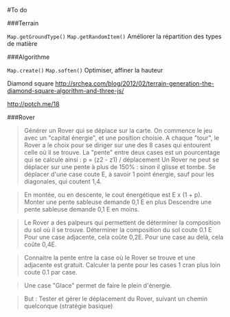 #To do

###Terrain

`Map.getGroundType()` `Map.getRandomItem()` Améliorer la répartition des types de matière

###Algorithme

`Map.create()` `Map.soften()` Optimiser, affiner la hauteur

Diamond square
http://srchea.com/blog/2012/02/terrain-generation-the-diamond-square-algorithm-and-three-js/

http://potch.me/18

###Rover

>Générer un Rover qui se déplace sur la carte.
>On commence le jeu avec un "capital énergie", et une position choisie.
>A chaque "tour", le Rover a le choix pour se diriger sur une des 8 cases qui entourent celle où il se trouve.
>La "pente" entre deux cases est un pourcentage qui se calcule ainsi : p = (z2 - z1) / déplacement
>Un Rover ne peut se déplacer sur une pente à plus de 150% : sinon il glisse et tombe.
>Se déplacer d'une case coute E, à savoir 1 point énergie, sauf pour les diagonales, qui coutent 1,4.



>En montée, ou en descente, le cout énergétique est E x (1 + p).
>Monter une pente sableuse demande 0,1 E en plus
>Descendre une pente sableuse demande 0,1 E en moins.

>Le Rover a des palpeurs qui permettent de déterminer la composition du sol où il se trouve.
>Déterminer la composition du sol coute 0.1 E
>Pour une case adjacente, cela coûte 0,2E.
>Pour une case au delà, cela coûte 0,4E.

>Connaitre la pente entre la case où le Rover se trouve et une adjacente est gratuit. Calculer la pente pour les cases 1 cran plus loin coute 0.1 par case.

>Une case "Glace" permet de faire le plein d'énergie.

>But : Tester et gérer le déplacement du Rover, suivant un chemin quelconque (stratégie basique)

